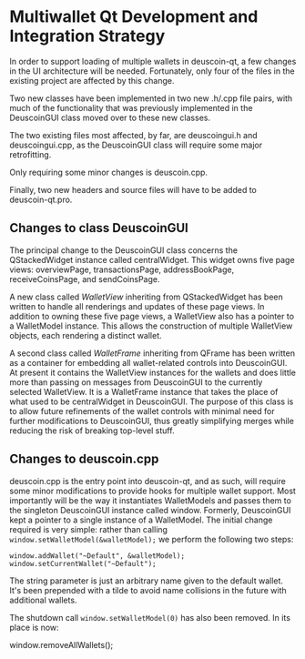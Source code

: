 Multiwallet Qt Development and Integration Strategy
===================================================

In order to support loading of multiple wallets in deuscoin-qt, a few changes in the UI architecture will be needed.
Fortunately, only four of the files in the existing project are affected by this change.

Two new classes have been implemented in two new .h/.cpp file pairs, with much of the functionality that was previously
implemented in the DeuscoinGUI class moved over to these new classes.

The two existing files most affected, by far, are deuscoingui.h and deuscoingui.cpp, as the DeuscoinGUI class will require
some major retrofitting.

Only requiring some minor changes is deuscoin.cpp.

Finally, two new headers and source files will have to be added to deuscoin-qt.pro.

Changes to class DeuscoinGUI
---------------------------
The principal change to the DeuscoinGUI class concerns the QStackedWidget instance called centralWidget.
This widget owns five page views: overviewPage, transactionsPage, addressBookPage, receiveCoinsPage, and sendCoinsPage.

A new class called *WalletView* inheriting from QStackedWidget has been written to handle all renderings and updates of
these page views. In addition to owning these five page views, a WalletView also has a pointer to a WalletModel instance.
This allows the construction of multiple WalletView objects, each rendering a distinct wallet.

A second class called *WalletFrame* inheriting from QFrame has been written as a container for embedding all wallet-related
controls into DeuscoinGUI. At present it contains the WalletView instances for the wallets and does little more than passing on messages
from DeuscoinGUI to the currently selected WalletView. It is a WalletFrame instance
that takes the place of what used to be centralWidget in DeuscoinGUI. The purpose of this class is to allow future
refinements of the wallet controls with minimal need for further modifications to DeuscoinGUI, thus greatly simplifying
merges while reducing the risk of breaking top-level stuff.

Changes to deuscoin.cpp
----------------------
deuscoin.cpp is the entry point into deuscoin-qt, and as such, will require some minor modifications to provide hooks for
multiple wallet support. Most importantly will be the way it instantiates WalletModels and passes them to the
singleton DeuscoinGUI instance called window. Formerly, DeuscoinGUI kept a pointer to a single instance of a WalletModel.
The initial change required is very simple: rather than calling `window.setWalletModel(&walletModel);` we perform the
following two steps:

	window.addWallet("~Default", &walletModel);
	window.setCurrentWallet("~Default");

The string parameter is just an arbitrary name given to the default wallet. It's been prepended with a tilde to avoid name collisions in the future with additional wallets.

The shutdown call `window.setWalletModel(0)` has also been removed. In its place is now:

window.removeAllWallets();
